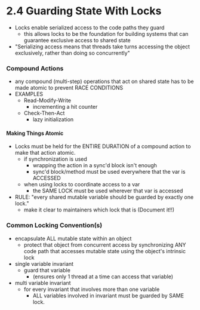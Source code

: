 # 2.4 Guarding State With Locks
- Locks enable serialized access to the code paths they guard
    - this allows locks to be the foundation for building 
    systems that can guarantee exclusive access to shared state
- "Serializing access means that threads take turns accessing the object exclusively, rather than doing so concurrently"
    
### Compound Actions
- any compound (multi-step) operations that act on shared state
has to be made atomic to prevent RACE CONDITIONS
- EXAMPLES
    - Read-Modify-Write
        - incrementing a hit counter
    - Check-Then-Act
        - lazy initialization

#### Making Things Atomic
- Locks must be held for the ENTIRE DURATION of a compound action to
make that action atomic. 
    - if synchronization is used
        - wrapping the action in a sync'd block isn't enough
        - sync'd block/method must be used everywhere that the var
        is ACCESSED
    - when using locks to coordinate access to a var
        - the SAME LOCK must be used wherever that var is accessed
- RULE: "every shared mutable variable should be guarded by exactly one lock."
    - make it clear to maintainers which lock that is (Document it!!)
    
### Common Locking Convention(s)
- encapsulate ALL mutable state within an object
    - protect that object from concurrent access by synchronizing ANY code path that
    accesses mutable state using the object's intrinsic lock
- single variable invariant
    - guard that variable
        - (ensures only 1 thread at a time can access that variable)
- multi variable invariant
    - for every invariant that involves more than one variable
        - ALL variables involved in invariant must be guarded by SAME lock.

    


